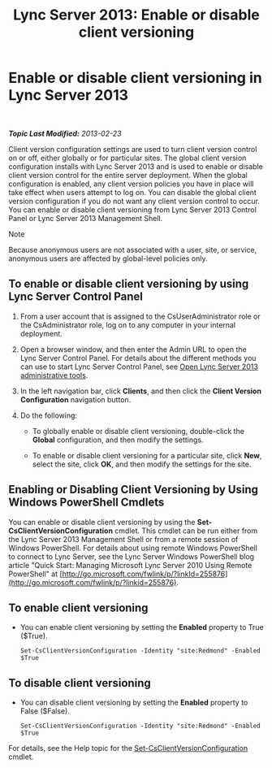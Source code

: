 ﻿---
title: 'Lync Server 2013: Enable or disable client versioning'
TOCTitle: Enable or disable client versioning
ms:assetid: 33a98cb9-a979-4bb6-afb2-512f601d7ac5
ms:mtpsurl: https://technet.microsoft.com/en-us/library/JJ898475(v=OCS.15)
ms:contentKeyID: 50873755
ms.date: 07/23/2014
mtps_version: v=OCS.15
---

<div data-xmlns="http://www.w3.org/1999/xhtml">

<div class="topic" data-xmlns="http://www.w3.org/1999/xhtml" data-msxsl="urn:schemas-microsoft-com:xslt" data-cs="http://msdn.microsoft.com/en-us/">

<div data-asp="http://msdn2.microsoft.com/asp">

# Enable or disable client versioning in Lync Server 2013

</div>

<div id="mainSection">

<div id="mainBody">

<span> </span>

_**Topic Last Modified:** 2013-02-23_

Client version configuration settings are used to turn client version control on or off, either globally or for particular sites. The global client version configuration installs with Lync Server 2013 and is used to enable or disable client version control for the entire server deployment. When the global configuration is enabled, any client version policies you have in place will take effect when users attempt to log on. You can disable the global client version configuration if you do not want any client version control to occur. You can enable or disable client versioning from Lync Server 2013 Control Panel or Lync Server 2013 Management Shell.

<div class="alert">


> [!NOTE]
> Because anonymous users are not associated with a user, site, or service, anonymous users are affected by global-level policies only.



</div>

<div>

## To enable or disable client versioning by using Lync Server Control Panel

1.  From a user account that is assigned to the CsUserAdministrator role or the CsAdministrator role, log on to any computer in your internal deployment.

2.  Open a browser window, and then enter the Admin URL to open the Lync Server Control Panel. For details about the different methods you can use to start Lync Server Control Panel, see [Open Lync Server 2013 administrative tools](lync-server-2013-open-lync-server-administrative-tools.md).

3.  In the left navigation bar, click **Clients**, and then click the **Client Version Configuration** navigation button.

4.  Do the following:
    
      - To globally enable or disable client versioning, double-click the **Global** configuration, and then modify the settings.
    
      - To enable or disable client versioning for a particular site, click **New**, select the site, click **OK**, and then modify the settings for the site.

</div>

<div>

## Enabling or Disabling Client Versioning by Using Windows PowerShell Cmdlets

You can enable or disable client versioning by using the **Set-CsClientVersionConfiguration** cmdlet. This cmdlet can be run either from the Lync Server 2013 Management Shell or from a remote session of Windows PowerShell. For details about using remote Windows PowerShell to connect to Lync Server, see the Lync Server Windows PowerShell blog article "Quick Start: Managing Microsoft Lync Server 2010 Using Remote PowerShell" at [http://go.microsoft.com/fwlink/p/?linkId=255876](http://go.microsoft.com/fwlink/p/?linkid=255876).

<div>

## To enable client versioning

  - You can enable client versioning by setting the **Enabled** property to True ($True).
    
        Set-CsClientVersionConfiguration -Identity "site:Redmond" -Enabled $True

</div>

<div>

## To disable client versioning

  - You can disable client versioning by setting the **Enabled** property to False ($False).
    
        Set-CsClientVersionConfiguration -Identity "site:Redmond" -Enabled $True

</div>

For details, see the Help topic for the [Set-CsClientVersionConfiguration](set-csclientversionconfiguration.md) cmdlet.

</div>

</div>

<span> </span>

</div>

</div>

</div>

